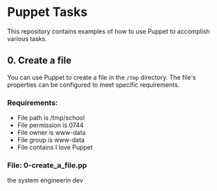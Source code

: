 # Puppet Tasks

This repository contains examples of how to use Puppet to accomplish various tasks.

## 0. Create a file

You can use Puppet to create a file in the `/tmp` directory. The file's properties can be configured to meet specific requirements.

### Requirements:

- File path is /tmp/school
- File permission is 0744
- File owner is www-data
- File group is www-data
- File contains I love Puppet

### File: 0-create_a_file.pp
the system engineerin dev
